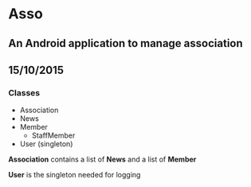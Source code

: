 # Asso
## An Android application to manage association

## 15/10/2015
### Classes

* Association
* News
* Member
  * StaffMember
* User (singleton)

**Association** contains a list of **News** and a list of **Member**

**User** is the singleton needed for logging
